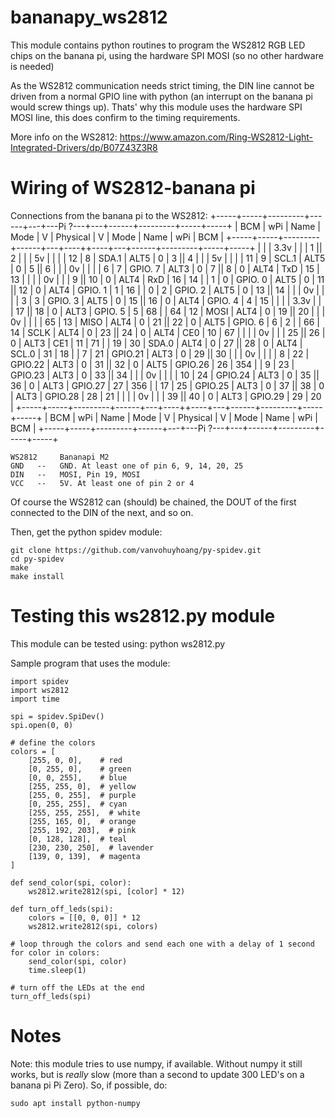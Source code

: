 # bananapy_ws2812 #
This module contains python routines to program the WS2812 RGB LED chips on the banana pi,
using the hardware SPI MOSI (so no other hardware is needed)

As the WS2812 communication needs strict timing, the DIN line cannot be driven from
a normal GPIO line with python (an interrupt on the banana pi would screw things up).
Thats' why this module uses the hardware SPI MOSI line, this does confirm to the
timing requirements.

More info on the WS2812: https://www.amazon.com/Ring-WS2812-Light-Integrated-Drivers/dp/B07Z43Z3R8
# Wiring of WS2812-banana pi #
Connections from the banana pi to the WS2812:
 +-----+-----+---------+------+---+---Pi ?---+---+------+---------+-----+-----+
 | BCM | wPi |   Name  | Mode | V | Physical | V | Mode | Name    | wPi | BCM |
 +-----+-----+---------+------+---+----++----+---+------+---------+-----+-----+
 |     |     |    3.3v |      |   |  1 || 2  |   |      | 5v      |     |     |
 |  12 |   8 |   SDA.1 | ALT5 | 0 |  3 || 4  |   |      | 5v      |     |     |
 |  11 |   9 |   SCL.1 | ALT5 | 0 |  5 || 6  |   |      | 0v      |     |     |
 |   6 |   7 | GPIO. 7 | ALT3 | 0 |  7 || 8  | 0 | ALT4 | TxD     | 15  | 13  |
 |     |     |      0v |      |   |  9 || 10 | 0 | ALT4 | RxD     | 16  | 14  |
 |   1 |   0 | GPIO. 0 | ALT5 | 0 | 11 || 12 | 0 | ALT4 | GPIO. 1 | 1   | 16  |
 |   0 |   2 | GPIO. 2 | ALT5 | 0 | 13 || 14 |   |      | 0v      |     |     |
 |   3 |   3 | GPIO. 3 | ALT5 | 0 | 15 || 16 | 0 | ALT4 | GPIO. 4 | 4   | 15  |
 |     |     |    3.3v |      |   | 17 || 18 | 0 | ALT3 | GPIO. 5 | 5   | 68  |
 |  64 |  12 |    MOSI | ALT4 | 0 | 19 || 20 |   |      | 0v      |     |     |
 |  65 |  13 |    MISO | ALT4 | 0 | 21 || 22 | 0 | ALT5 | GPIO. 6 | 6   | 2   |
 |  66 |  14 |    SCLK | ALT4 | 0 | 23 || 24 | 0 | ALT4 | CE0     | 10  | 67  |
 |     |     |      0v |      |   | 25 || 26 | 0 | ALT3 | CE1     | 11  | 71  |
 |  19 |  30 |   SDA.0 | ALT4 | 0 | 27 || 28 | 0 | ALT4 | SCL.0   | 31  | 18  |
 |   7 |  21 | GPIO.21 | ALT3 | 0 | 29 || 30 |   |      | 0v      |     |     |
 |   8 |  22 | GPIO.22 | ALT3 | 0 | 31 || 32 | 0 | ALT5 | GPIO.26 | 26  | 354 |
 |   9 |  23 | GPIO.23 | ALT3 | 0 | 33 || 34 |   |      | 0v      |     |     |
 |  10 |  24 | GPIO.24 | ALT3 | 0 | 35 || 36 | 0 | ALT3 | GPIO.27 | 27  | 356 |
 |  17 |  25 | GPIO.25 | ALT3 | 0 | 37 || 38 | 0 | ALT3 | GPIO.28 | 28  | 21  |
 |     |     |      0v |      |   | 39 || 40 | 0 | ALT3 | GPIO.29 | 29  | 20  |
 +-----+-----+---------+------+---+----++----+---+------+---------+-----+-----+
 | BCM | wPi |   Name  | Mode | V | Physical | V | Mode | Name    | wPi | BCM |
 +-----+-----+---------+------+---+---Pi ?---+---+------+---------+-----+-----+

```
WS2812     Bananapi M2
GND   --   GND. At least one of pin 6, 9, 14, 20, 25
DIN   --   MOSI, Pin 19, MOSI
VCC   --   5V. At least one of pin 2 or 4
```

Of course the WS2812 can (should) be chained, the DOUT of the first
connected to the DIN of the next, and so on.

Then, get the python spidev module:
```
git clone https://github.com/vanvohuyhoang/py-spidev.git
cd py-spidev
make
make install
```

# Testing this ws2812.py module #
This module can be tested using:
    python ws2812.py


Sample program that uses the module:
```
import spidev
import ws2812
import time

spi = spidev.SpiDev()
spi.open(0, 0)

# define the colors
colors = [
    [255, 0, 0],    # red
    [0, 255, 0],    # green
    [0, 0, 255],    # blue
    [255, 255, 0],  # yellow
    [255, 0, 255],  # purple
    [0, 255, 255],  # cyan
    [255, 255, 255],  # white
    [255, 165, 0],  # orange
    [255, 192, 203],  # pink
    [0, 128, 128],  # teal
    [230, 230, 250],  # lavender
    [139, 0, 139],  # magenta
]

def send_color(spi, color):
    ws2812.write2812(spi, [color] * 12)

def turn_off_leds(spi):
    colors = [[0, 0, 0]] * 12
    ws2812.write2812(spi, colors)

# loop through the colors and send each one with a delay of 1 second
for color in colors:
    send_color(spi, color)
    time.sleep(1)

# turn off the LEDs at the end
turn_off_leds(spi)

```
    
# Notes #
Note: this module tries to use numpy, if available.
Without numpy it still works, but is *really* slow (more than a second
to update 300 LED's on a banana pi Pi Zero).
So, if possible, do:
```
sudo apt install python-numpy
```
